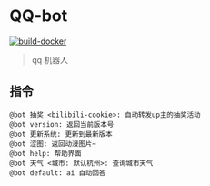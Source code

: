 # QQ-bot

[![build-docker](https://github.com/Lick-Dog-Club/qq-bot/actions/workflows/build.yaml/badge.svg)](https://github.com/Lick-Dog-Club/qq-bot/actions/workflows/build.yaml)

> qq 机器人

## 指令

```text
@bot 抽奖 <bilibili-cookie>: 自动转发up主的抽奖活动
@bot version: 返回当前版本号
@bot 更新系统: 更新到最新版本
@bot 涩图: 返回动漫图片~
@bot help: 帮助界面
@bot 天气 <城市: 默认杭州>: 查询城市天气
@bot default: ai 自动回答
```